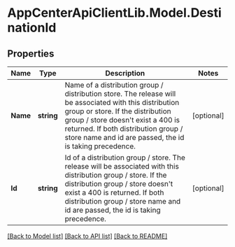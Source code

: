 # AppCenterApiClientLib.Model.DestinationId
## Properties

Name | Type | Description | Notes
------------ | ------------- | ------------- | -------------
**Name** | **string** | Name of a distribution group / distribution store. The release will be associated with this distribution group or store. If the distribution group / store doesn&#x27;t exist a 400 is returned. If both distribution group / store name and id are passed, the id is taking precedence. | [optional] 
**Id** | **string** | Id of a distribution group / store. The release will be associated with this distribution group / store. If the distribution group / store doesn&#x27;t exist a 400 is returned. If both distribution group / store name and id are passed, the id is taking precedence. | [optional] 

[[Back to Model list]](../README.md#documentation-for-models) [[Back to API list]](../README.md#documentation-for-api-endpoints) [[Back to README]](../README.md)

